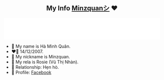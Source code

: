 <h2 align="center">My Info <a href="www.facebook.com/minzquan">Minzquanシ</a> ❤</h1>
<img align="center" src="./info.svg"/>

-   🌸 My name is Hà Minh Quân.
-   ❤️‍🔥 14/12/2007.
-   💬 My nickname is Minzquan.
-   💬 My rela is Rosie (Vũ Thị Nhàn).
-   💓 Relationship: Hẹn hò.
-   🌹 Profile: [Facebook](https://www.facebook.com/minzquan)
